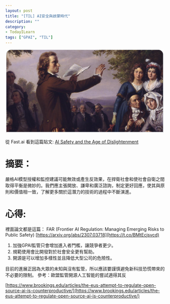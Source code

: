 ```yaml
---
layout: post
title: "[TIL] AI安全與啟蒙時代"
description: ""
category: 
- TodayILearn
tags: ["GPAI", "TIL"]
---
```


![image-20230713095738135](../images/2022/image-20230713095738135.png)

從 Fast.ai 看到這篇貼文: [AI Safety and the Age of Dislightenment](https://www.fast.ai/posts/2023-11-07-dislightenment.html#first-do-no-harm)



# 摘要：

嚴格AI模型授權和監控建議可能無效或產生反效果，在捍衛社會和使社會自衛之間取得平衡是微妙的。我們應主張開放、謙卑和廣泛諮詢，制定更好回應，使其與原則和價值相一致，了解更多關於這潛力的技術的過程中不斷演進。



# 心得:

裡面論文都是這篇： FAR (Frontier AI Regulation: Managing Emerging Risks to Public Safety) [https://arxiv.org/abs/2307.03718](https://t.co/BMtEcjsvcd) 

1. 加強GPAI監管只會增加進入者門檻，讓競爭者更少。 
1. 規範使用會比開發對於社會安全更有幫助。 
1. 開源是可以增加多樣性並且降低大型公司的危險性。

目前的進展正因為大眾的未知與沒有監管，所以應該要謹慎避免新科技恐慌帶來的不必要的限制。   參考：歐盟監管開源人工智能的嘗試適得其反

[https://www.brookings.edu/articles/the-eus-attempt-to-regulate-open-source-ai-is-counterproductive/](https://www.brookings.edu/articles/the-eus-attempt-to-regulate-open-source-ai-is-counterproductive/)
